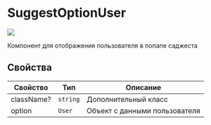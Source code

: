 # SuggestOptionUser

<a
  href='https://github.yandex-team.ru/search-interfaces/frontend/tree/master/packages/tools-components/src/components/SuggestOptionUser'
  target='_blank'>
  <img
    src='https://badger.yandex-team.ru/custom/[Исходники]/[Github][green]/badge.svg'
  />
</a>

<!-- description:start -->
Компонент для отображения пользователя в попапе саджеста
<!-- description:end -->

## Свойства

<!-- props:start -->
| Свойство   | Тип      | Описание                      |
| ---------- | -------- | ----------------------------- |
| className? | `string` | Дополнительный класс          |
| option     | `User`   | Объект с данными пользователя |
<!-- props:end -->

